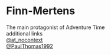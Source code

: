 # Finn-Mertens
The main protagonist of Adventure Time  
additional links  
[@at_nocontext](https://twitter.com/at_nocontext)  
[@PaulThomas1992](https://twitter.com/paulthomas1992?lang=en)  
